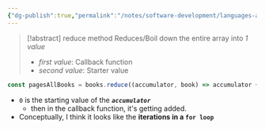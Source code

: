 ```yaml
---
{"dg-publish":true,"permalink":"/notes/software-development/languages-and-frameworks/web-development/front-end/react-js/00-essential-java-script/10-array-reduce-method/","tags":["programming","jsbasics","javascript","JS-Fundamentals"],"created":"2025-07-13T15:24:50.877+08:00"}
---
```



> [!abstract] reduce method
> Reduces/Boil down the entire array into _1 value_
> - _first value_: Callback function 
> - _second value_: Starter value


```js
const pagesAllBooks = books.reduce((accumulator, book) => accumulator + book.pages, 0)
```
- `0` is the starting value of the ___`accumulator`___
	- then in the callback function, it's getting added. 
- Conceptually, I think it looks like the __iterations in a `for loop`__

